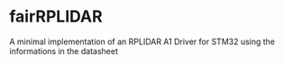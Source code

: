# fairRPLIDAR

A minimal implementation of an RPLIDAR A1 Driver for STM32 using the informations in the datasheet
